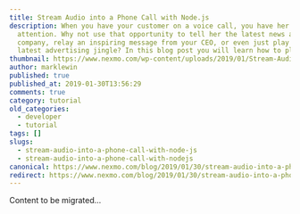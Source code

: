 ```yaml
---
title: Stream Audio into a Phone Call with Node.js
description: When you have your customer on a voice call, you have her undivided
  attention. Why not use that opportunity to tell her the latest news about your
  company, relay an inspiring message from your CEO, or even just play her your
  latest advertising jingle? In this blog post you will learn how to play an […]
thumbnail: https://www.nexmo.com/wp-content/uploads/2019/01/Stream-Audio-into-a-Phone-Call-with-Node.js.png
author: marklewin
published: true
published_at: 2019-01-30T13:56:29
comments: true
category: tutorial
old_categories:
  - developer
  - tutorial
tags: []
slugs:
  - stream-audio-into-a-phone-call-with-node-js
  - stream-audio-into-a-phone-call-with-nodejs
canonical: https://www.nexmo.com/blog/2019/01/30/stream-audio-into-a-phone-call-with-node-js
redirect: https://www.nexmo.com/blog/2019/01/30/stream-audio-into-a-phone-call-with-node-js
---
```

Content to be migrated...